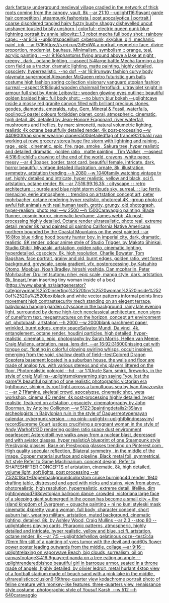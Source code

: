 [dark fantasy underground medieval village cradled in the network of thick roots coming from the canopy, vault, 8k --ar 21:10 --uplight](https://www.ebank.nz/aiartgenerator?category=dark%2520fantasy%2520underground%2520medieval%2520village%2520cradled%2520in%2520the%2520network%2520of%2520thick%2520roots%2520coming%2520from%2520the%2520canopy%2C%2520vault%2C%25208k%2520--ar%252021%3A10%2520--uplight)[1](https://www.ebank.nz/aiartgenerator?category=1)[16:9](https://www.ebank.nz/aiartgenerator?category=16%3A9)[avant garde hair competition | steampunk fashonista | post apocalyptica | portrait | coarse disordered tangled hairy fuzzy bushy shaggy dishevelled uncut unshaven tousled bristly unshorn | colorful:: electric queen punk blue lightning portrait by annie leibovitz::1.3 robot mecha full body shot:: rainbow cape:: --ar 9:16 --uplight](https://www.ebank.nz/aiartgenerator?category=avant%2520garde%2520hair%2520competition%2520%7C%2520steampunk%2520fashonista%2520%7C%2520post%2520apocalyptica%2520%7C%2520portrait%2520%7C%2520coarse%2520disordered%2520tangled%2520hairy%2520fuzzy%2520bushy%2520shaggy%2520dishevelled%2520uncut%2520unshaven%2520tousled%2520bristly%2520unshorn%2520%7C%2520colorful%3A%3A%2520electric%2520queen%2520punk%2520blue%2520lightning%2520portrait%2520by%2520annie%2520leibovitz%3A%3A1.3%2520robot%2520mecha%2520full%2520body%2520shot%3A%3A%2520rainbow%2520cape%3A%3A%2520--ar%25209%3A16%2520--uplight)[space](https://www.ebank.nz/aiartgenerator?category=space)[illust, cyberpunk, skyblue, girl, mechanic, paint, ink, --ar 9:16](https://www.ebank.nz/aiartgenerator?category=illust%2C%2520cyberpunk%2C%2520skyblue%2C%2520girl%2C%2520mechanic%2C%2520paint%2C%2520ink%2C%2520--ar%25209%3A16)[https://s.mj.run/2dEqWA  a portrait geometric face, divine proportion, modernist, bauhaus, Minimalism, symbolism :: orange, teal, acrylic painting :: --ar 9:16](https://www.ebank.nz/aiartgenerator?category=https%3A//s.mj.run/2dEqWA%2520%2520a%2520portrait%2520geometric%2520face%2C%2520divine%2520proportion%2C%2520modernist%2C%2520bauhaus%2C%2520Minimalism%2C%2520symbolism%2520%3A%3A%2520orange%2C%2520teal%2C%2520acrylic%2520painting%2520%3A%3A%2520--ar%25209%3A16)[phantoms flying around above a lake at night , creepy , dark , octane lighting, —aspect 5:4](https://www.ebank.nz/aiartgenerator?category=phantoms%2520flying%2520around%2520above%2520a%2520lake%2520at%2520night%2520%2C%2520creepy%2520%2C%2520dark%2520%2C%2520octane%2520lighting%2C%2520%E2%80%94aspect%25205%3A4)[large battle Mecha farming a big corn field as a tractor, dramatic lighting, matte painting, highly detailed, cgsociety, hyperrealistic, --no dof, --ar 16:9](https://www.ebank.nz/aiartgenerator?category=large%2520battle%2520Mecha%2520farming%2520a%2520big%2520corn%2520field%2520as%2520a%2520tractor%2C%2520dramatic%2520lighting%2C%2520matte%2520painting%2C%2520highly%2520detailed%2C%2520cgsociety%2C%2520hyperrealistic%2C%2520--no%2520dof%2C%2520--ar%252016%3A9)[runway fashion curvy body playmate supermodel Alexander McQueen retro futuristic gum balls costume high fashion spring collection visionary vanguard utopian fashion surreal --aspect 9:18](https://www.ebank.nz/aiartgenerator?category=runway%2520fashion%2520curvy%2520body%2520playmate%2520supermodel%2520Alexander%2520McQueen%2520retro%2520futuristic%2520gum%2520balls%2520costume%2520high%2520fashion%2520spring%2520collection%2520visionary%2520vanguard%2520utopian%2520fashion%2520surreal%2520--aspect%25209%3A18)[liquid wooden chainmail ferrofluid:: ultraviolet knight in armour full shot by Annie Leibovitz:: wooden glowing eyes outline:: beautiful golden braided hair:: full body shot:: --no blurry blur bokeh --uplight](https://www.ebank.nz/aiartgenerator?category=liquid%2520wooden%2520chainmail%2520ferrofluid%3A%3A%2520ultraviolet%2520knight%2520in%2520armour%2520full%2520shot%2520by%2520Annie%2520Leibovitz%3A%3A%2520wooden%2520glowing%2520eyes%2520outline%3A%3A%2520beautiful%2520golden%2520braided%2520hair%3A%3A%2520full%2520body%2520shot%3A%3A%2520--no%2520blurry%2520blur%2520bokeh%2520--uplight)[cave inside a mossy red granite canyon filled with brilliant precious stones, geodes, diamonds, emeralds, ruby, Gem, Mineral & Fossil, waterfalls, pooling::5 pastel colours forbidden planet, coral, atmospheric, cinematic, high detail, 4K, detailed by Jean-Honoré Fragonard, river waterfall, mushrooms and fireflies, by marc simonetti, natural volumetric lighting, realistic 4k octane beautifully detailed render, 4k post-processing --w 440](https://www.ebank.nz/aiartgenerator?category=cave%2520inside%2520a%2520mossy%2520red%2520granite%2520canyon%2520filled%2520with%2520brilliant%2520precious%2520stones%2C%2520geodes%2C%2520diamonds%2C%2520emeralds%2C%2520ruby%2C%2520Gem%2C%2520Mineral%2520%26%2520Fossil%2C%2520waterfalls%2C%2520pooling%3A%3A5%2520pastel%2520colours%2520forbidden%2520planet%2C%2520coral%2C%2520atmospheric%2C%2520cinematic%2C%2520high%2520detail%2C%25204K%2C%2520detailed%2520by%2520Jean-Honor%C3%A9%2520Fragonard%2C%2520river%2520waterfall%2C%2520mushrooms%2520and%2520fireflies%2C%2520by%2520marc%2520simonetti%2C%2520natural%2520volumetric%2520lighting%2C%2520realistic%25204k%2520octane%2520beautifully%2520detailed%2520render%2C%25204k%2520post-processing%2520--w%2520440)[9000](https://www.ebank.nz/aiartgenerator?category=9000)[rap singer wearing diapers](https://www.ebank.nz/aiartgenerator?category=rap%2520singer%2520wearing%2520diapers)[500](https://www.ebank.nz/aiartgenerator?category=500)[detailed](https://www.ebank.nz/aiartgenerator?category=detailed)[flag of france](https://www.ebank.nz/aiartgenerator?category=flag%2520of%2520france)[9:20](https://www.ebank.nz/aiartgenerator?category=9%3A20)[bald ryan working at rewe grocery store](https://www.ebank.nz/aiartgenerator?category=bald%2520ryan%2520working%2520at%2520rewe%2520grocery%2520store)[a huge fire storm with lightning and raining , rage , epic , cinematic, epic, fire, rage, smoke , Sakura tree, hyper realistic and detailed, dramatic , golden ratio , matte painting , Tim Walker , —aspect 4:5](https://www.ebank.nz/aiartgenerator?category=a%2520huge%2520fire%2520storm%2520with%2520lightning%2520and%2520raining%2520%2C%2520rage%2520%2C%2520epic%2520%2C%2520cinematic%2C%2520epic%2C%2520fire%2C%2520rage%2C%2520smoke%2520%2C%2520Sakura%2520tree%2C%2520hyper%2520realistic%2520and%2520detailed%2C%2520dramatic%2520%2C%2520golden%2520ratio%2520%2C%2520matte%2520painting%2520%2C%2520Tim%2520Walker%2520%2C%2520%E2%80%94aspect%25204%3A5)[16:9](https://www.ebank.nz/aiartgenerator?category=16%3A9)[::](https://www.ebank.nz/aiartgenerator?category=%3A%3A)[child's drawing of the end of the world, crayons, white paper, messy --ar 4:3](https://www.ebank.nz/aiartgenerator?category=child%27s%2520drawing%2520of%2520the%2520end%2520of%2520the%2520world%2C%2520crayons%2C%2520white%2520paper%2C%2520messy%2520--ar%25204%3A3)[paper, border, tarot card, beautiful female, intricate, dark, horror beautiful, vintage detailed illustration, ornate, 8k, illustration, symmetry, artstation trending --h 2080 --w 1040](https://www.ebank.nz/aiartgenerator?category=paper%2C%2520border%2C%2520tarot%2520card%2C%2520beautiful%2520female%2C%2520intricate%2C%2520dark%2C%2520horror%2520beautiful%2C%2520vintage%2520detailed%2520illustration%2C%2520ornate%2C%25208k%2C%2520illustration%2C%2520symmetry%2C%2520artstation%2520trending%2520--h%25202080%2520--w%25201040)[family watching vintage tv set, highly detailed and intricate, hyper realistic, yellow and black, sci fi, artstation, octane render, 8k --ar 7:5](https://www.ebank.nz/aiartgenerator?category=family%2520watching%2520vintage%2520tv%2520set%2C%2520highly%2520detailed%2520and%2520intricate%2C%2520hyper%2520realistic%2C%2520yellow%2520and%2520black%2C%2520sci%2520fi%2C%2520artstation%2C%2520octane%2520render%2C%25208k%2520--ar%25207%3A5)[16:9](https://www.ebank.nz/aiartgenerator?category=16%3A9)[9:16](https://www.ebank.nz/aiartgenerator?category=9%3A16)[.35](https://www.ebank.nz/aiartgenerator?category=.35)[: : cityscape : : retro architecture : : purple and blue night storm clouds sky, surreal, : : luc ferris, menacing, eerie atmosphere : : trending on artstation concept art, peter mohrbacher, octane rendering hyper realistic, photoreal 4K -](https://www.ebank.nz/aiartgenerator?category=%3A%2520%3A%2520cityscape%2520%3A%2520%3A%2520retro%2520architecture%2520%3A%2520%3A%2520purple%2520and%2520blue%2520night%2520storm%2520clouds%2520sky%2C%2520surreal%2C%2520%3A%2520%3A%2520luc%2520ferris%2C%2520menacing%2C%2520eerie%2520atmosphere%2520%3A%2520%3A%2520trending%2520on%2520artstation%2520concept%2520art%2C%2520peter%2520mohrbacher%2C%2520octane%2520rendering%2520hyper%2520realistic%2C%2520photoreal%25204K%2520-)[group photo of awful felt animals with real human teeth, grotty, grungy, old photograph, hyper-realism, photo real —w 2500 —h 1500](https://www.ebank.nz/aiartgenerator?category=group%2520photo%2520of%2520awful%2520felt%2520animals%2520with%2520real%2520human%2520teeth%2C%2520grotty%2C%2520grungy%2C%2520old%2520photograph%2C%2520hyper-realism%2C%2520photo%2520real%2520%E2%80%94w%25202500%2520%E2%80%94h%25201500)[Caravaggio painting, Blade Runner, cosmic horror, cinematic keyframe, James webb, 4k post-processing highly detailed, Octane render ultrarealistic, photo real, extreme detail, render 8k hand painted oil painting California Native Americans northern bounded by the Coastal Mountains on the west painted --ar 16:8](https://www.ebank.nz/aiartgenerator?category=Caravaggio%2520painting%2C%2520Blade%2520Runner%2C%2520cosmic%2520horror%2C%2520cinematic%2520keyframe%2C%2520James%2520webb%2C%25204k%2520post-processing%2520highly%2520detailed%2C%2520Octane%2520render%2520ultrarealistic%2C%2520photo%2520real%2C%2520extreme%2520detail%2C%2520render%25208k%2520hand%2520painted%2520oil%2520painting%2520California%2520Native%2520Americans%2520northern%2520bounded%2520by%2520the%2520Coastal%2520Mountains%2520on%2520the%2520west%2520painted%2520--ar%252016%3A8)[fox blue riding hood bounty hunter boy, in imperial city, dark, dramatic, realistic, 8K render, odour anime style of Studio Trigger, by Makoto Shinkai, Studio Ghibli, Miyazaki, artstation, golden ratio, cinematic lighting, hyperdetailed, cgsociety, 8k, high resolution, Charlie Bowater, Tom Bagshaw, face portrait, grainy and old, burnt edges, golden ratio, wet forest background, greyscale, sepia gradient, vfx, postprocessing, by Katsuhiro Otomo, Moebius, Noah Bradley, hiroshi yoshida, Dan mcpharlin, Peter Mohrbacher, Druillet,tsutomu nihei, epic scale, manga style, dark, artstation, 8k, lineart.](https://www.ebank.nz/aiartgenerator?category=fox%2520blue%2520riding%2520hood%2520bounty%2520hunter%2520boy%2C%2520in%2520imperial%2520city%2C%2520dark%2C%2520dramatic%2C%2520realistic%2C%25208K%2520render%2C%2520odour%2520anime%2520style%2520of%2520Studio%2520Trigger%2C%2520by%2520Makoto%2520Shinkai%2C%2520Studio%2520Ghibli%2C%2520Miyazaki%2C%2520artstation%2C%2520golden%2520ratio%2C%2520cinematic%2520lighting%2C%2520hyperdetailed%2C%2520cgsociety%2C%25208k%2C%2520high%2520resolution%2C%2520Charlie%2520Bowater%2C%2520Tom%2520Bagshaw%2C%2520face%2520portrait%2C%2520grainy%2520and%2520old%2C%2520burnt%2520edges%2C%2520golden%2520ratio%2C%2520wet%2520forest%2520background%2C%2520greyscale%2C%2520sepia%2520gradient%2C%2520vfx%2C%2520postprocessing%2C%2520by%2520Katsuhiro%2520Otomo%2C%2520Moebius%2C%2520Noah%2520Bradley%2C%2520hiroshi%2520yoshida%2C%2520Dan%2520mcpharlin%2C%2520Peter%2520Mohrbacher%2C%2520Druillet%2Ctsutomu%2520nihei%2C%2520epic%2520scale%2C%2520manga%2520style%2C%2520dark%2C%2520artstation%2C%25208k%2C%2520lineart.)[man inserting tiny woman inside of a box](https://www.ebank.nz/aiartgenerator?category=man%2520inserting%2520tiny%2520woman%2520inside%2520of%2520a%2520box)[black and white vector patterns informal points lines movement high contrast](https://www.ebank.nz/aiartgenerator?category=black%2520and%2520white%2520vector%2520patterns%2520informal%2520points%2520lines%2520movement%2520high%2520contrast)[security mech standing on an elegent terrace, babylonian hanging garden cityscape in the background, rainy late evening light, surrounded by dense high-tech neoclassical architecture, neon signs of cuneiform text, megastructures on the horizon, concept art environment art, photobash, artstation --h 2000 --w 2000](https://www.ebank.nz/aiartgenerator?category=security%2520mech%2520standing%2520on%2520an%2520elegent%2520terrace%2C%2520babylonian%2520hanging%2520garden%2520cityscape%2520in%2520the%2520background%2C%2520rainy%2520late%2520evening%2520light%2C%2520surrounded%2520by%2520dense%2520high-tech%2520neoclassical%2520architecture%2C%2520neon%2520signs%2520of%2520cuneiform%2520text%2C%2520megastructures%2520on%2520the%2520horizon%2C%2520concept%2520art%2520environment%2520art%2C%2520photobash%2C%2520artstation%2520--h%25202000%2520--w%25202000)[blank parchment paper, wrinkled, burnt edges, empty space](https://www.ebank.nz/aiartgenerator?category=blank%2520parchment%2520paper%2C%2520wrinkled%2C%2520burnt%2520edges%2C%2520empty%2520space)[Salvator Mundi, Da vinci, 4k, entanglement, octane render, houdini particles, high detailed, hyper-realistic, cinematic, epic, photography by Sarah Morris, Hellen van Meene, Craig Mullens, artstation, nasa, lens dirt, --ar 16:9](https://www.ebank.nz/aiartgenerator?category=Salvator%2520Mundi%2C%2520Da%2520vinci%2C%25204k%2C%2520entanglement%2C%2520octane%2520render%2C%2520houdini%2520particles%2C%2520high%2520detailed%2C%2520hyper-realistic%2C%2520cinematic%2C%2520epic%2C%2520photography%2520by%2520Sarah%2520Morris%2C%2520Hellen%2520van%2520Meene%2C%2520Craig%2520Mullens%2C%2520artstation%2C%2520nasa%2C%2520lens%2520dirt%2C%2520--ar%252016%3A9)[2:3](https://www.ebank.nz/aiartgenerator?category=2%3A3)[16000](https://www.ebank.nz/aiartgenerator?category=16000)[hissing cat with tongue out, floating in colorful glowing swirling whisps, occult inspired, emerging from the void, shallow depth of field](https://www.ebank.nz/aiartgenerator?category=hissing%2520cat%2520with%2520tongue%2520out%2C%2520floating%2520in%2520colorful%2520glowing%2520swirling%2520whisps%2C%2520occult%2520inspired%2C%2520emerging%2520from%2520the%2520void%2C%2520shallow%2520depth%2520of%2520field)[--test](https://www.ebank.nz/aiartgenerator?category=--test)[Colored Dragon Scepter](https://www.ebank.nz/aiartgenerator?category=Colored%2520Dragon%2520Scepter)[a basement located in a suburban house, the walls and floor are made of analog tvs, with various stereos and vhs players littered on the floor. Photorealistic poloroid --hd --ar 1:1](https://www.ebank.nz/aiartgenerator?category=a%2520basement%2520located%2520in%2520a%2520suburban%2520house%2C%2520the%2520walls%2520and%2520floor%2520are%2520made%2520of%2520analog%2520tvs%2C%2520with%2520various%2520stereos%2520and%2520vhs%2520players%2520littered%2520on%2520the%2520floor.%2520Photorealistic%2520poloroid%2520--hd%2520--ar%25201%3A1)[Uncle Sam, smirk, fireworks, in the style of craig Mullins](https://www.ebank.nz/aiartgenerator?category=Uncle%2520Sam%2C%2520smirk%2C%2520fireworks%2C%2520in%2520the%2520style%2520of%2520craig%2520Mullins)[--uplight](https://www.ebank.nz/aiartgenerator?category=--uplight)[smoke](https://www.ebank.nz/aiartgenerator?category=smoke)[warning sign saying "you lost the game"](https://www.ebank.nz/aiartgenerator?category=warning%2520sign%2520saying%2520%22you%2520lost%2520the%2520game%22)[A beautiful painting of one realistic photographic victorian era lighthouse, shining its roof light across a tumultuous sea by Ivan Aivazovsky :: --ar 2:1](https://www.ebank.nz/aiartgenerator?category=A%2520beautiful%2520painting%2520of%2520one%2520realistic%2520photographic%2520victorian%2520era%2520lighthouse%2C%2520shining%2520its%2520roof%2520light%2520across%2520a%2520tumultuous%2520sea%2520by%2520Ivan%2520Aivazovsky%2520%3A%3A%2520--ar%25202%3A1)[1](https://www.ebank.nz/aiartgenerator?category=1)[famine, skeletal crowd, apocalypse, cinematic shot, weta workshop, cinema 4D render, 4k post-processing highly detailed, hyper realistic, featured on artstation, cgsociety, cinematography by John Boorman, by Antoine Collignon —w 512](https://www.ebank.nz/aiartgenerator?category=famine%2C%2520skeletal%2520crowd%2C%2520apocalypse%2C%2520cinematic%2520shot%2C%2520weta%2520workshop%2C%2520cinema%25204D%2520render%2C%25204k%2520post-processing%2520highly%2520detailed%2C%2520hyper%2520realistic%2C%2520featured%2520on%2520artstation%2C%2520cgsociety%2C%2520cinematography%2520by%2520John%2520Boorman%2C%2520by%2520Antoine%2520Collignon%2520%E2%80%94w%2520512)[2:3](https://www.ebank.nz/aiartgenerator?category=2%3A3)[painting](https://www.ebank.nz/aiartgenerator?category=painting)[details](https://www.ebank.nz/aiartgenerator?category=details)[2:3](https://www.ebank.nz/aiartgenerator?category=2%3A3)[Slave archeologists in Babylonian ruin in the style of Daguerreotype](https://www.ebank.nz/aiartgenerator?category=Slave%2520archeologists%2520in%2520Babylonian%2520ruin%2520in%2520the%2520style%2520of%2520Daguerreotype)[mayan calendar, cyberpunk version, --no pink](https://www.ebank.nz/aiartgenerator?category=mayan%2520calendar%2C%2520cyberpunk%2520version%2C%2520--no%2520pink)[--uplight](https://www.ebank.nz/aiartgenerator?category=--uplight)[<--uplight](https://www.ebank.nz/aiartgenerator?category=%3C--uplight)[blindness](https://www.ebank.nz/aiartgenerator?category=blindness)[vinyl record](https://www.ebank.nz/aiartgenerator?category=vinyl%2520record)[Supreme Court justices crucifying a pregnant woman in the style of Andy Warhol](https://www.ebank.nz/aiartgenerator?category=Supreme%2520Court%2520justices%2520crucifying%2520a%2520pregnant%2520woman%2520in%2520the%2520style%2520of%2520Andy%2520Warhol)[1:1](https://www.ebank.nz/aiartgenerator?category=1%3A1)[3D rendering golden ratio space dust environment pearlescent Asteroid](https://www.ebank.nz/aiartgenerator?category=3D%2520rendering%2520golden%2520ratio%2520space%2520dust%2520environment%2520pearlescent%2520Asteroid)[bill nye walks away from a nuclear blast, depressed and with aviator glasses, hyper realistic](https://www.ebank.nz/aiartgenerator?category=bill%2520nye%2520walks%2520away%2520from%2520a%2520nuclear%2520blast%2C%2520depressed%2520and%2520with%2520aviator%2520glasses%2C%2520hyper%2520realistic)[A blueprint of one Steampunk style Presbyopia glasses, Base on Presbyopia glasses trending on Pinterest.com , High quality specular reflection, Bilateral symmetry ,  in the middle of the image, Copper material surface and pipeline,  Black metal foil, symmetrical,  Art style Refer to Game Machinarium.  concept design, Refer to SHAPESHIFTER CONCEPTS  of artstation, cinematic,  8k, high detailed,  volume light,  soft lights,  post processing    --ar 7:5](https://www.ebank.nz/aiartgenerator?category=A%2520blueprint%2520of%2520one%2520Steampunk%2520style%2520Presbyopia%2520glasses%2C%2520Base%2520on%2520Presbyopia%2520glasses%2520trending%2520on%2520Pinterest.com%2520%2C%2520High%2520quality%2520specular%2520reflection%2C%2520Bilateral%2520symmetry%2520%2C%2520%2520in%2520the%2520middle%2520of%2520the%2520image%2C%2520Copper%2520material%2520surface%2520and%2520pipeline%2C%2520%2520Black%2520metal%2520foil%2C%2520symmetrical%2C%2520%2520Art%2520style%2520Refer%2520to%2520Game%2520Machinarium.%2520%2520concept%2520design%2C%2520Refer%2520to%2520SHAPESHIFTER%2520CONCEPTS%2520%2520of%2520artstation%2C%2520cinematic%2C%2520%25208k%2C%2520high%2520detailed%2C%2520%2520volume%2520light%2C%2520%2520soft%2520lights%2C%2520%2520post%2520processing%2520%2520%2520%2520--ar%25207%3A5)[24:18](https://www.ebank.nz/aiartgenerator?category=24%3A18)[art](https://www.ebank.nz/aiartgenerator?category=art)[HD](https://www.ebank.nz/aiartgenerator?category=HD)[open](https://www.ebank.nz/aiartgenerator?category=open)[background](https://www.ebank.nz/aiartgenerator?category=background)[colors](https://www.ebank.nz/aiartgenerator?category=colors)[tom cruise burning](https://www.ebank.nz/aiartgenerator?category=tom%2520cruise%2520burning)[c4d render, 1940 drafting table,  distressed and aged with nicks and stains, view from above, photorealistic, high resolution, hyperrealistic, extreme detail, lifelike, dim lighting](https://www.ebank.nz/aiartgenerator?category=c4d%2520render%2C%25201940%2520drafting%2520table%2C%2520%2520distressed%2520and%2520aged%2520with%2520nicks%2520and%2520stains%2C%2520view%2520from%2520above%2C%2520photorealistic%2C%2520high%2520resolution%2C%2520hyperrealistic%2C%2520extreme%2520detail%2C%2520lifelike%2C%2520dim%2520lighting)[wood](https://www.ebank.nz/aiartgenerator?category=wood)[768](https://www.ebank.nz/aiartgenerator?category=768)[dystopian ballroom dance, crowded, victorian](https://www.ebank.nz/aiartgenerator?category=dystopian%2520ballroom%2520dance%2C%2520crowded%2C%2520victorian)[a large face of a sleeping giant submerged in the ocean has become a small city + the island kingdom of Evergreen + gouache painting + ni no kuni style](https://www.ebank.nz/aiartgenerator?category=a%2520large%2520face%2520of%2520a%2520sleeping%2520giant%2520submerged%2520in%2520the%2520ocean%2520has%2520become%2520a%2520small%2520city%2520%2B%2520the%2520island%2520kingdom%2520of%2520Evergreen%2520%2B%2520gouache%2520painting%2520%2B%2520ni%2520no%2520kuni%2520style)[ski mask cinematic 4k](https://www.ebank.nz/aiartgenerator?category=ski%2520mask%2520cinematic%25204k)[pretty young woman, full body, character concept, short auburn hair, wearing military, artstation, muted background, cinematic lighting, detailed, 8k, by Ashley Wood, Craig Mullins --ar 2:3 --stop 80 --uplight](https://www.ebank.nz/aiartgenerator?category=pretty%2520young%2520woman%2C%2520full%2520body%2C%2520character%2520concept%2C%2520short%2520auburn%2520hair%2C%2520wearing%2520military%2C%2520artstation%2C%2520muted%2520background%2C%2520cinematic%2520lighting%2C%2520detailed%2C%25208k%2C%2520by%2520Ashley%2520Wood%2C%2520Craig%2520Mullins%2520--ar%25202%3A3%2520--stop%252080%2520--uplight)[aliens playing cards, Pharaonic patterns, atmospheric, highly detailed and intricate, hyper realistic, yellow and blue, sci fi, artstation, octane render, 8k --ar 7:5 --uplight](https://www.ebank.nz/aiartgenerator?category=aliens%2520playing%2520cards%2C%2520Pharaonic%2520patterns%2C%2520atmospheric%2C%2520highly%2520detailed%2520and%2520intricate%2C%2520hyper%2520realistic%2C%2520yellow%2520and%2520blue%2C%2520sci%2520fi%2C%2520artstation%2C%2520octane%2520render%2C%25208k%2520--ar%25207%3A5%2520--uplight)[def](https://www.ebank.nz/aiartgenerator?category=def)[yellow gelatinous ooze](https://www.ebank.nz/aiartgenerator?category=yellow%2520gelatinous%2520ooze)[--test](https://www.ebank.nz/aiartgenerator?category=--test)[3:4](https://www.ebank.nz/aiartgenerator?category=3%3A4)[a 70mm film still of a painting of yves tumor with the devil and god](https://www.ebank.nz/aiartgenerator?category=a%252070mm%2520film%2520still%2520of%2520a%2520painting%2520of%2520yves%2520tumor%2520with%2520the%2520devil%2520and%2520god)[60s flower power poster leading outwards from the middle, collage —ar 9:16](https://www.ebank.nz/aiartgenerator?category=60s%2520flower%2520power%2520poster%2520leading%2520outwards%2520from%2520the%2520middle%2C%2520collage%2520%E2%80%94ar%25209%3A16)[--uplight](https://www.ebank.nz/aiartgenerator?category=--uplight)[relaxing on vaporwave Beach, big clouds, surrealism, oil on canvas](https://www.ebank.nz/aiartgenerator?category=relaxing%2520on%2520vaporwave%2520Beach%2C%2520big%2520clouds%2C%2520surrealism%2C%2520oil%2520on%2520canvas)[footage](https://www.ebank.nz/aiartgenerator?category=footage)[3:4](https://www.ebank.nz/aiartgenerator?category=3%3A4)[16:9](https://www.ebank.nz/aiartgenerator?category=16%3A9)[guay](https://www.ebank.nz/aiartgenerator?category=guay)[red panda on a tree eating an apple --uplight](https://www.ebank.nz/aiartgenerator?category=red%2520panda%2520on%2520a%2520tree%2520eating%2520an%2520apple%2520--uplight)[rendered](https://www.ebank.nz/aiartgenerator?category=rendered)[bishop beautiful girl in barroque armor, seated in a throne made of angels, highly detailed, by olivier ledroit, metal hurlant 4k](https://www.ebank.nz/aiartgenerator?category=bishop%2520beautiful%2520girl%2520in%2520barroque%2520armor%2C%2520seated%2520in%2520a%2520throne%2520made%2520of%2520angels%2C%2520highly%2520detailed%2C%2520by%2520olivier%2520ledroit%2C%2520metal%2520hurlant%25204k)[top view of a football stadium made of beach sand with a pink lake in the middle , ultrarealistic](https://www.ebank.nz/aiartgenerator?category=top%2520view%2520of%2520a%2520football%2520stadium%2520made%2520of%2520beach%2520sand%2520with%2520a%2520pink%2520lake%2520in%2520the%2520middle%2520%2C%2520ultrarealistic)[occlusion](https://www.ebank.nz/aiartgenerator?category=occlusion)[9:16](https://www.ebank.nz/aiartgenerator?category=9%3A16)[three-quarter view kodachrome portrait photo of feline creature with monkey-like features, three-quarters view, renaissance style costume, photographic style of Yousuf Karsh, --w 512 --h 640](https://www.ebank.nz/aiartgenerator?category=three-quarter%2520view%2520kodachrome%2520portrait%2520photo%2520of%2520feline%2520creature%2520with%2520monkey-like%2520features%2C%2520three-quarters%2520view%2C%2520renaissance%2520style%2520costume%2C%2520photographic%2520style%2520of%2520Yousuf%2520Karsh%2C%2520--w%2520512%2520--h%2520640)[caravaggio](https://www.ebank.nz/aiartgenerator?category=caravaggio)